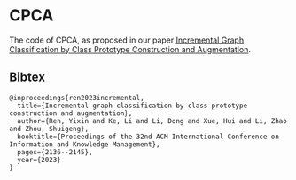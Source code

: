# CPCA
The code of CPCA, as proposed in our paper [Incremental Graph Classification by Class Prototype Construction and Augmentation](https://dl.acm.org/doi/abs/10.1145/3583780.3614932).
## Bibtex

```
@inproceedings{ren2023incremental,
  title={Incremental graph classification by class prototype construction and augmentation},
  author={Ren, Yixin and Ke, Li and Li, Dong and Xue, Hui and Li, Zhao and Zhou, Shuigeng},
  booktitle={Proceedings of the 32nd ACM International Conference on Information and Knowledge Management},
  pages={2136--2145},
  year={2023}
}
```
